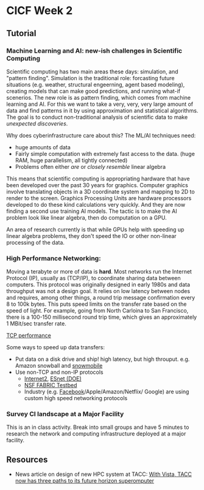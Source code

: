 # CICF Week 2

## Tutorial

### Machine Learning and AI: new-ish challenges in Scientific Computing

Scientific computing has two main areas these days: simulation, and "pattern finding".
Simulation is the traditional role: forcasting future situations (e.g. weather, structural engeerning, agent based modeling), creating models that can make good predictions, and running what-if scenerios.
The new role is as pattern finding, which comes from machine learning and AI.
For this we want to take a very, very, very large amount of data and find patterns in it by using approximation and statistical algorithms.
The goal is to conduct non-traditional analysis of scientific data to make _unexpected discoveries_.

Why does cyberinfrastructure care about this?
The ML/AI techniques need:
* huge amounts of data
* Fairly simple computation with extremely fast access to the data. (huge RAM, huge parallelism, all tightly connected)
* Problems often either *are* or *closely resemble* linear algebra

This means that scientific computing is appropriating hardware that have been developed over the past 30 years for graphics.
Computer graphics involve translating objects in a 3D coordinate system and mapping to 2D to render to the screen.
Graphics Processing Units are hardware processors developed to do these kind calculations very quickly.
And they are now finding a second use training AI models.
The tactic is to make the AI problem look like linear algebra, then do computation on a GPU.

An area of research currently is that while GPUs help with speeding up linear algebra problems, they don't speed the IO or other non-linear processing of the data.


### High Performance Networking:

Moving a terabyte or more of data is **hard**.
Most networks run the Internet Protocol (IP), usually as (TCP/IP), to coordinate sharing data between computers.
This protocol was originally designed in early 1980s and data throughput was not a design goal.
It relies on low latency between nodes and requires, among other things, a round trip message confirmation every 8 to 100k bytes.
This puts speed limits on the transfer rate based on the speed of light.
For example, going from North Carloina to San Francisco, there is a 100-150 millisecond round trip time, which gives an approximately 1 MBit/sec transfer rate.

[TCP performance](https://www.potaroo.net/ispcolumn/2000-09-latency.html)

Some ways to speed up data transfers:
* Put data on a disk drive and ship! high latency, but high throuput. e.g. Amazon snowball and [snowmobile](https://aws.amazon.com/snowmobile/)
* Use non-TCP and non-IP protocols
    * [Internet2](https://internet2.edu/), [ESnet (DOE)](https://www.es.net/)
    * [NSF FABRIC Testbed](https://fabric-testbed.net/)
    * Industry (e.g. [Facebook](https://engineering.fb.com/category/networking-traffic/)/Apple/Amazon/Netflix/ Google) are using custom high speed networking protocols

### Survey CI landscape at a Major Facility

This is an in class activity. Break into small groups and have 5 minutes to research the network and computing infrastructure deployed at a major facility.

## Resources

- News article on design of new HPC system at TACC: [With Vista, TACC now has three paths to its future horizon superomputer](https://www.nextplatform.com/2024/01/29/with-vista-tacc-now-has-three-paths-to-its-future-horizon-supercomputer/)

